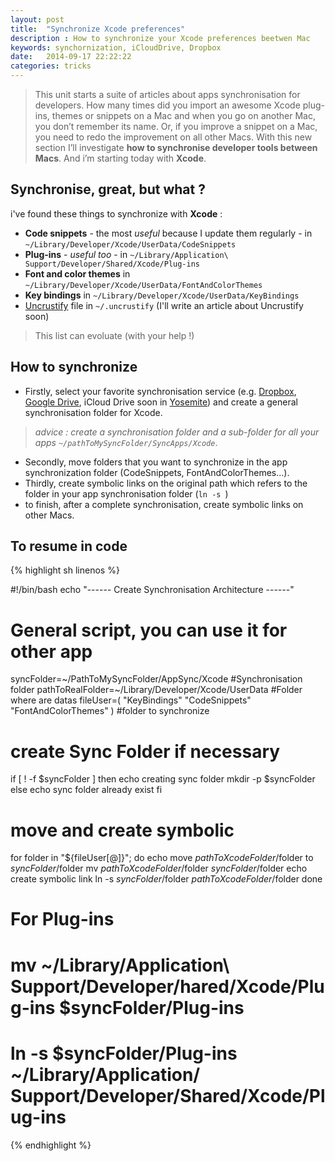 ```yaml
---
layout: post
title:  "Synchronize Xcode preferences"
description : How to synchronize your Xcode preferences beetwen Mac
keywords: synchornization, iCloudDrive, Dropbox
date:   2014-09-17 22:22:22
categories: tricks
---
```




> This unit starts a suite of articles about  apps synchronisation for developers. How many times did you import an awesome Xcode plug-ins, themes or snippets on a Mac and when you go on another Mac, you don’t remember its name. Or, if you improve a snippet on a Mac, you need to redo the improvement on all other Macs. With this new section I’ll investigate **how to synchronise developer tools between Macs**. And i’m starting today with **Xcode**.

## Synchronise, great, but what ?

i've found these things to synchronize with **Xcode** : 

- **Code snippets** - the most *useful* because I update them regularly - in `~/Library/Developer/Xcode/UserData/CodeSnippets`
- **Plug-ins** - *useful too* - in `~/Library/Application\ Support/Developer/Shared/Xcode/Plug-ins`
- **Font and color themes** in `~/Library/Developer/Xcode/UserData/FontAndColorThemes`
- **Key bindings** in `~/Library/Developer/Xcode/UserData/KeyBindings`
- [Uncrustify](https://github.com/benoitsan/BBUncrustifyPlugin-Xcode) file in `~/.uncrustify` (I'll write an article about Uncrustify soon) 

> This list can evoluate (with your help !)


## How to synchronize 

- Firstly, select your favorite synchronisation service (e.g. [Dropbox](http://www.dropbox.com), [Google Drive](http://drive.google.com), iCloud Drive soon in [Yosemite](https://www.apple.com/osx/preview/)) and create a general synchronisation folder for Xcode. 

> *advice : create a synchronisation folder and a sub-folder for all your apps `~/pathToMySyncFolder/SyncApps/Xcode`*.

- Secondly, move folders that you want to synchronize in the app synchronization folder (CodeSnippets, FontAndColorThemes...).
- Thirdly, create symbolic links on the original path which refers to the folder in your app synchronisation folder (`ln -s `)
- to finish, after a complete synchronisation, create symbolic links on other Macs.

## To resume in code

{% highlight sh linenos %}

#!/bin/bash
echo "------ Create Synchronisation Architecture ------"
# General script, you can use it for other app
syncFolder=~/PathToMySyncFolder/AppSync/Xcode #Synchronisation folder
pathToRealFolder=~/Library/Developer/Xcode/UserData #Folder where are datas
fileUser=( "KeyBindings" "CodeSnippets" "FontAndColorThemes" ) #folder to synchronize

# create Sync Folder if necessary
if [ ! -f $syncFolder ]
then
	echo creating sync folder
	mkdir -p $syncFolder
else
	echo sync folder already exist
fi

# move and create symbolic
for folder in "${fileUser[@]}"; do
	echo move $pathToXcodeFolder/$folder to $syncFolder/$folder
	mv $pathToXcodeFolder/$folder $syncFolder/$folder
	echo create symbolic link 
	ln -s $syncFolder/$folder $pathToXcodeFolder/$folder 
done

# For Plug-ins
# mv ~/Library/Application\ Support/Developer/hared/Xcode/Plug-ins $syncFolder/Plug-ins
# ln -s $syncFolder/Plug-ins ~/Library/Application/ Support/Developer/Shared/Xcode/Plug-ins

{% endhighlight %}

	
